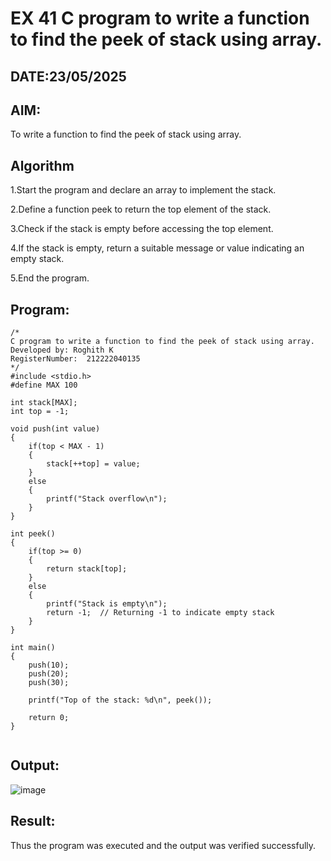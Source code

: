 # EX 41 C program to write a function to find the peek of stack using array.
## DATE:23/05/2025
## AIM:
To write a function to find the peek of stack using array.

## Algorithm
1.Start the program and declare an array to implement the stack.

2.Define a function peek to return the top element of the stack.

3.Check if the stack is empty before accessing the top element.

4.If the stack is empty, return a suitable message or value indicating an empty stack.

5.End the program.
## Program:
```
/*
C program to write a function to find the peek of stack using array.
Developed by: Roghith K
RegisterNumber:  212222040135
*/
#include <stdio.h>
#define MAX 100

int stack[MAX];
int top = -1;

void push(int value)
{
    if(top < MAX - 1)
    {
        stack[++top] = value;
    }
    else
    {
        printf("Stack overflow\n");
    }
}

int peek()
{
    if(top >= 0)
    {
        return stack[top];
    }
    else
    {
        printf("Stack is empty\n");
        return -1;  // Returning -1 to indicate empty stack
    }
}

int main()
{
    push(10);
    push(20);
    push(30);

    printf("Top of the stack: %d\n", peek());

    return 0;
}


```

## Output:

![image](https://github.com/user-attachments/assets/28a2ee02-1a3c-4681-890a-80124d8b08ed)


## Result:
Thus the program was executed and the output was verified successfully.
